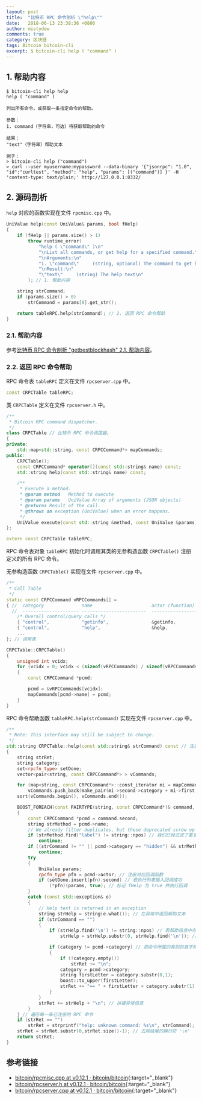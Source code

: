 ```yaml
---
layout: post
title:  "比特币 RPC 命令剖析 \"help\""
date:   2018-06-13 23:38:36 +0800
author: mistydew
comments: true
category: 区块链
tags: Bitcoin bitcoin-cli
excerpt: $ bitcoin-cli help ( "command" )
---
```

## 1. 帮助内容

```shell
$ bitcoin-cli help help
help ( "command" )

列出所有命令，或获取一条指定命令的帮助。

参数：
1. command（字符串，可选）待获取帮助的命令

结果：
"text"（字符串）帮助文本

例子：
> bitcoin-cli help ("command")
> curl --user myusername:mypassword --data-binary '{"jsonrpc": "1.0", "id":"curltest", "method": "help", "params": [("command")] }' -H 'content-type: text/plain;' http://127.0.0.1:8332/
```

## 2. 源码剖析

`help` 对应的函数实现在文件 `rpcmisc.cpp` 中。

```cpp
UniValue help(const UniValue& params, bool fHelp)
{
    if (fHelp || params.size() > 1)
        throw runtime_error(
            "help ( \"command\" )\n"
            "\nList all commands, or get help for a specified command.\n"
            "\nArguments:\n"
            "1. \"command\"     (string, optional) The command to get help on\n"
            "\nResult:\n"
            "\"text\"     (string) The help text\n"
        ); // 1. 帮助内容

    string strCommand;
    if (params.size() > 0)
        strCommand = params[0].get_str();

    return tableRPC.help(strCommand); // 2. 返回 RPC 命令帮助
}
```

### 2.1. 帮助内容

参考[比特币 RPC 命令剖析 "getbestblockhash" 2.1. 帮助内容](/blog/2018/05/bitcoin-rpc-command-getbestblockhash.html#21-帮助内容)。

### 2.2. 返回 RPC 命令帮助

RPC 命令表 `tableRPC` 定义在文件 `rpcserver.cpp` 中。

```cpp
const CRPCTable tableRPC;
```

类 `CRPCTable` 定义在文件 `rpcserver.h` 中。

```cpp
/**
 * Bitcoin RPC command dispatcher.
 */
class CRPCTable // 比特币 RPC 命令调度器。
{
private:
    std::map<std::string, const CRPCCommand*> mapCommands;
public:
    CRPCTable();
    const CRPCCommand* operator[](const std::string& name) const;
    std::string help(const std::string& name) const;

    /**
     * Execute a method.
     * @param method   Method to execute
     * @param params   UniValue Array of arguments (JSON objects)
     * @returns Result of the call.
     * @throws an exception (UniValue) when an error happens.
     */
    UniValue execute(const std::string &method, const UniValue &params) const; // 执行一个方法。
};

extern const CRPCTable tableRPC;
```

RPC 命令表对象 `tableRPC` 初始化时调用其类的无参构造函数 `CRPCTable()` 注册定义的所有 RPC 命令。

无参构造函数 `CRPCTable()` 实现在文件 `rpcserver.cpp` 中。

```cpp
/**
 * Call Table
 */
static const CRPCCommand vRPCCommands[] =
{ //  category              name                      actor (function)         okSafeMode
  //  --------------------- ------------------------  -----------------------  ----------
    /* Overall control/query calls */
    { "control",            "getinfo",                &getinfo,                true  }, /* uses wallet if enabled */
    { "control",            "help",                   &help,                   true  },
    ...
}; // 调用表

CRPCTable::CRPCTable()
{
    unsigned int vcidx;
    for (vcidx = 0; vcidx < (sizeof(vRPCCommands) / sizeof(vRPCCommands[0])); vcidx++)
    {
        const CRPCCommand *pcmd;

        pcmd = &vRPCCommands[vcidx];
        mapCommands[pcmd->name] = pcmd;
    }
}
```

RPC 命令帮助函数 `tableRPC.help(strCommand)` 实现在文件 `rpcserver.cpp` 中。

```cpp
/**
 * Note: This interface may still be subject to change.
 */
std::string CRPCTable::help(const std::string& strCommand) const // 注意：该接口可能仍会更改。
{
    string strRet;
    string category;
    set<rpcfn_type> setDone;
    vector<pair<string, const CRPCCommand*> > vCommands;

    for (map<string, const CRPCCommand*>::const_iterator mi = mapCommands.begin(); mi != mapCommands.end(); ++mi)
        vCommands.push_back(make_pair(mi->second->category + mi->first, mi->second));
    sort(vCommands.begin(), vCommands.end());

    BOOST_FOREACH(const PAIRTYPE(string, const CRPCCommand*)& command, vCommands)
    {
        const CRPCCommand *pcmd = command.second;
        string strMethod = pcmd->name;
        // We already filter duplicates, but these deprecated screw up the sort order
        if (strMethod.find("label") != string::npos) // 我们已经过滤了重复项，但这些已弃用的命令会搞砸排序顺序
            continue;
        if ((strCommand != "" || pcmd->category == "hidden") && strMethod != strCommand) // 过滤隐藏类别的命令
            continue;
        try
        {
            UniValue params;
            rpcfn_type pfn = pcmd->actor; // 注册对应回调函数
            if (setDone.insert(pfn).second) // 若执行列表插入回调成功
                (*pfn)(params, true); // 标记 fHelp 为 true 并执行回调
        }
        catch (const std::exception& e)
        {
            // Help text is returned in an exception
            string strHelp = string(e.what()); // 在异常中返回帮助文本
            if (strCommand == "")
            {
                if (strHelp.find('\n') != string::npos) // 若帮助信息中存在 '\n'
                    strHelp = strHelp.substr(0, strHelp.find('\n')); // 截取第一个 '\n' 之前的的字符串（命令名）

                if (category != pcmd->category) // 把命令所属的类别的首字母转换为大写
                {
                    if (!category.empty())
                        strRet += "\n";
                    category = pcmd->category;
                    string firstLetter = category.substr(0,1);
                    boost::to_upper(firstLetter);
                    strRet += "== " + firstLetter + category.substr(1) + " ==\n";
                }
            }
            strRet += strHelp + "\n"; // 拼接异常信息
        }
    } // 遍历每一条已注册的 RPC 命令
    if (strRet == "")
        strRet = strprintf("help: unknown command: %s\n", strCommand);
    strRet = strRet.substr(0,strRet.size()-1); // 去除结尾的换行符 '\n'
    return strRet;
}
```

## 参考链接

* [bitcoin/rpcmisc.cpp at v0.12.1 · bitcoin/bitcoin](https://github.com/bitcoin/bitcoin/blob/v0.12.1/src/rpcmisc.cpp){:target="_blank"}
* [bitcoin/rpcserver.h at v0.12.1 · bitcoin/bitcoin](https://github.com/bitcoin/bitcoin/blob/v0.12.1/src/rpcserver.h){:target="_blank"}
* [bitcoin/rpcserver.cpp at v0.12.1 · bitcoin/bitcoin](https://github.com/bitcoin/bitcoin/blob/v0.12.1/src/rpcserver.cpp){:target="_blank"}
